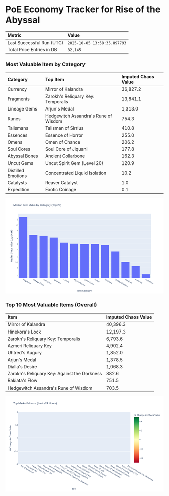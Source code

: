 # PoE Economy Tracker for Rise of the Abyssal

<!-- START_MAINTENANCE -->
| Metric | Value |
|:---|:---|
| Last Successful Run (UTC) | `2025-10-05 13:58:35.897793` |
| Total Price Entries in DB | `82,145` |

<!-- END_MAINTENANCE -->

<!-- START_DATAFRAME_DEBUG -->
<!-- END_DATAFRAME_DEBUG -->

<!-- START_CATEGORY_ANALYSIS -->
### Most Valuable Item by Category
| Category | Top Item | Imputed Chaos Value |
| :--- | :--- | :--- |
| Currency | Mirror of Kalandra | 36,827.2 |
| Fragments | Zarokh's Reliquary Key: Temporalis | 13,841.1 |
| Lineage Gems | Arjun's Medal | 1,313.0 |
| Runes | Hedgewitch Assandra's Rune of Wisdom | 754.3 |
| Talismans | Talisman of Sirrius | 410.8 |
| Essences | Essence of Horror | 255.0 |
| Omens | Omen of Chance | 206.2 |
| Soul Cores | Soul Core of Jiquani | 177.8 |
| Abyssal Bones | Ancient Collarbone | 162.3 |
| Uncut Gems | Uncut Spirit Gem (Level 20) | 120.9 |
| Distilled Emotions | Concentrated Liquid Isolation | 10.2 |
| Catalysts | Reaver Catalyst | 1.0 |
| Expedition | Exotic Coinage | 0.1 |


![Category Analysis Chart](charts/category_analysis.png)
<!-- END_ANALYSIS -->

<!-- START_ANALYSIS -->
### Top 10 Most Valuable Items (Overall)
| Item | Imputed Chaos Value |
| :--- | :--- |
| Mirror of Kalandra | 40,396.3 |
| Hinekora's Lock | 12,197.3 |
| Zarokh's Reliquary Key: Temporalis | 6,793.6 |
| Azmeri Reliquary Key | 4,902.4 |
| Uhtred's Augury | 1,852.0 |
| Arjun's Medal | 1,378.5 |
| Dialla's Desire | 1,068.3 |
| Zarokh's Reliquary Key: Against the Darkness | 882.6 |
| Rakiata's Flow | 751.5 |
| Hedgewitch Assandra's Rune of Wisdom | 703.5 |


![Market Movers Chart](charts/market_movers.png)
<!-- END_ANALYSIS -->
